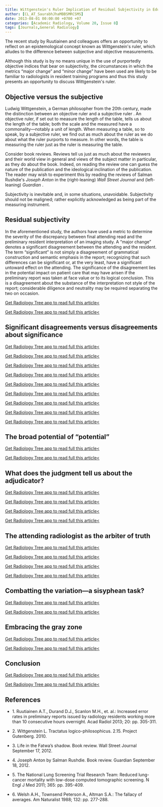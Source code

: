 ```yaml
---
title: Wittgenstein's Ruler Implication of Residual Subjectivity in Educational Metrics
author: [CL_AT_SaurabhJhaMBBSMRCSMS]
date: 2013-08-01 00:00:00 +0700 +07
categories: [Academic Radiology, Volume 20, Issue 8]
tags: [Journals,General Radiology]
---
```

The recent study by Ruutiainen and colleagues offers an opportunity to reflect on an epistemological concept known as Wittgenstein's ruler, which alludes to the difference between subjective and objective measurements.

Although this study is by no means unique in the use of purportedly objective indices that bear on subjectivity, the circumstances in which the metrics “major change” and “minor change” have been used are likely to be familiar to radiologists in resident training programs and thus this study presents an opportunity to discuss Wittgenstein's ruler.

## Objective versus the subjective

Ludwig Wittgenstein, a German philosopher from the 20th century, made the distinction between an objective ruler and a subjective ruler . An objective ruler, if set out to measure the length of the table, tells us about the length of the table; both the scale and the measured have a commonality—notably a unit of length. When measuring a table, so to speak, by a subjective ruler, we find out as much about the ruler as we do about what the ruler purports to measure. In other words, the table is measuring the ruler just as the ruler is measuring the table.

Consider book reviews. Reviews tell us just as much about the reviewers and their world view in general and views of the subject matter in particular, as they do about the book. Indeed, on reading the review one can guess the nature of the publication and the ideological inclination of the publication. The reader may wish to experiment this by reading the reviews of Salman Rushdie's _Joseph Anton_ in the (right-leaning) _Wall Street Journal_ and (left-leaning) _Guardian_ .

Subjectivity is inevitable and, in some situations, unavoidable. Subjectivity should not be maligned; rather explicitly acknowledged as being part of the measuring instrument.

## Residual subjectivity

In the aforementioned study, the authors have used a metric to determine the severity of the discrepancy between final attending read and the preliminary resident interpretation of an imaging study. A “major change” denotes a significant disagreement between the attending and the resident. The term “significant” is not simply a disagreement of grammatical construction and semantic emphasis in the report; recognizing that such differences can be significant or, at the very least, have a significant untoward effect on the attending. The significance of the disagreement lies in the potential impact on patient care that may have arisen if the preliminary report was taken at face value or to its logical conclusion. This is a disagreement about the substance of the interpretation not style of the report; considerable diligence and neutrality may be required separating the two on occasion.

[Get Radiology Tree app to read full this article<](https://clinicalpub.com/app)

[Get Radiology Tree app to read full this article<](https://clinicalpub.com/app)

## Significant disagreements versus disagreements about significance

[Get Radiology Tree app to read full this article<](https://clinicalpub.com/app)

[Get Radiology Tree app to read full this article<](https://clinicalpub.com/app)

[Get Radiology Tree app to read full this article<](https://clinicalpub.com/app)

[Get Radiology Tree app to read full this article<](https://clinicalpub.com/app)

[Get Radiology Tree app to read full this article<](https://clinicalpub.com/app)

[Get Radiology Tree app to read full this article<](https://clinicalpub.com/app)

[Get Radiology Tree app to read full this article<](https://clinicalpub.com/app)

[Get Radiology Tree app to read full this article<](https://clinicalpub.com/app)

[Get Radiology Tree app to read full this article<](https://clinicalpub.com/app)

## The broad potential of “potential”

[Get Radiology Tree app to read full this article<](https://clinicalpub.com/app)

[Get Radiology Tree app to read full this article<](https://clinicalpub.com/app)

## What does the judgment tell us about the adjudicator?

[Get Radiology Tree app to read full this article<](https://clinicalpub.com/app)

[Get Radiology Tree app to read full this article<](https://clinicalpub.com/app)

[Get Radiology Tree app to read full this article<](https://clinicalpub.com/app)

[Get Radiology Tree app to read full this article<](https://clinicalpub.com/app)

## The attending radiologist as the arbiter of truth

[Get Radiology Tree app to read full this article<](https://clinicalpub.com/app)

[Get Radiology Tree app to read full this article<](https://clinicalpub.com/app)

[Get Radiology Tree app to read full this article<](https://clinicalpub.com/app)

[Get Radiology Tree app to read full this article<](https://clinicalpub.com/app)

## Combatting the variation—a sisyphean task?

[Get Radiology Tree app to read full this article<](https://clinicalpub.com/app)

[Get Radiology Tree app to read full this article<](https://clinicalpub.com/app)

## Embracing the gray zone

[Get Radiology Tree app to read full this article<](https://clinicalpub.com/app)

[Get Radiology Tree app to read full this article<](https://clinicalpub.com/app)

## Conclusion

[Get Radiology Tree app to read full this article<](https://clinicalpub.com/app)

[Get Radiology Tree app to read full this article<](https://clinicalpub.com/app)

## References

- 1\. Ruutiainen A.T., Durand D.J., Scanlon M.H., et. al.: Increased error rates in preliminary reports issued by radiology residents working more than 10 consecutive hours overnight. Acad Radiol 2013; 20: pp. 305-311.


- 2\.  Wittgenstein L. Tractatus logico-philosophicus. 2.15. Project Gutenberg. 2010.


- 3\.  Life in the Fatwa’s shadow. Book review. Wall Street Journal September 17, 2012.


- 4\.  Joseph Anton by Salman Rushdie. Book review. Guardian September 18, 2012.


- 5\. The National Lung Screening Trial Research Team: Reduced lung-cancer mortality with low-dose computed tomographic screening. N Engl J Med 2011; 365: pp. 395-409.


- 6\. Welsh A.H., Townsend Peterson A., Altman S.A.: The fallacy of averages. Am Naturalist 1988; 132: pp. 277-288.
